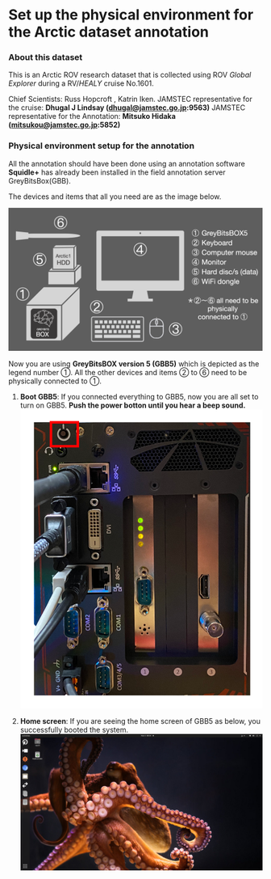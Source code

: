 # Set up the physical environment for the Arctic dataset annotation 

### About this dataset
This is an Arctic ROV research dataset that is collected using ROV *Global Explorer* during a RV/*HEALY* cruise No.1601.

Chief Scientists: Russ Hopcroft , Katrin Iken.
JAMSTEC representative for the cruise: **Dhugal J Lindsay  (dhugal@jamstec.go.jp:9563)**
JAMSTEC representative for the Annotation: **Mitsuko Hidaka (mitsukou@jamstec.go.jp:5852)**

### Physical environment setup for the annotation

All the annotation should have been done using an annotation software **Squidle+** has already been installed in the field annotation server GreyBitsBox(GBB). 

The devices and items that all you need are as the image below.

![GBB5 device and items](../images/1_GBB5_setup_en.png)

Now you are using **GreyBitsBOX version 5 (GBB5)** which is depicted as the legend number ①. All the other devices and items ② to ⑥ need to be physically connected to ①.

1. **Boot GBB5**: 
  If you connected everything to GBB5, now you are all set to turn on GBB5. **Push the power botton until you hear a beep sound.**
  ![Powe botton](../images/2_power_botton.png)

1. **Home screen**: 
   If you are seeing the home screen of GBB5 as below, you successfully booted the system.
  ![Home screen](../images/3_home_screen.png)



